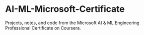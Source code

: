 # AI-ML-Microsoft-Certificate
Projects, notes, and code from the Microsoft AI &amp; ML Engineering Professional Certificate on Coursera.

